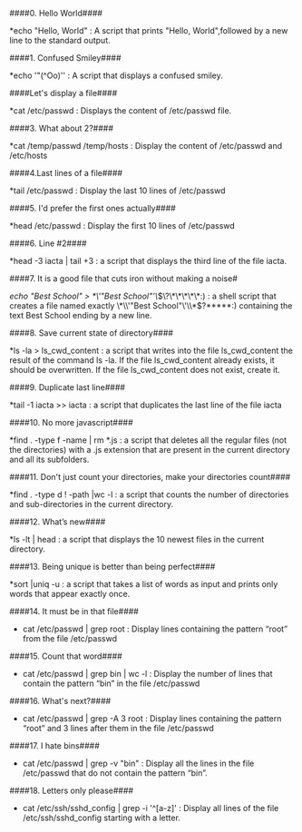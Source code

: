 ####0. Hello World####

*echo "Hello, World" : A script that prints "Hello, World",followed by a new line to the standard output.

####1. Confused Smiley####

*echo '"(^Oo)'\' : A script that displays a confused smiley.

####Let's display a file####

*cat /etc/passwd : Displays the content of /etc/passwd file.

####3. What about 2?####

*cat /temp/passwd /temp/hosts : Display the content of /etc/passwd and /etc/hosts

####4.Last lines of a file####

*tail /etc/passwd : Display the last 10 lines of /etc/passwd

####5. I'd prefer the first ones actually####

*head /etc/passwd : Display the first 10 lines of /etc/passwd

####6. Line #2####

*head -3 iacta | tail +3 :  a script that displays the third line of the file iacta.

####7. It is a good file that cuts iron without making a noise#

*echo "Best School" > \*\\'"Best School"\'\\*$\?\*\*\*\*\*:) : a shell script that creates a file named exactly \*\\'"Best School"\'\\*$\?\*\*\*\*\*:) containing the text Best School ending by a new line.

####8. Save current state of directory####

*ls -la > ls_cwd_content : a script that writes into the file ls_cwd_content the result of the command ls -la. If the file ls_cwd_content already exists, it should be overwritten. If the file ls_cwd_content does not exist, create it.

####9. Duplicate last line####

*tail -1 iacta >> iacta :  a script that duplicates the last line of the file iacta

####10. No more javascript####

*find . -type f -name | rm *.js :  a script that deletes all the regular files (not the directories) with a .js extension that are present in the current directory and all its subfolders.

####11. Don't just count your directories, make your directories count####

*find . -type d ! -path |wc -l :  a script that counts the number of directories and sub-directories in the current directory.

####12. What’s new####

*ls -lt | head :  a script that displays the 10 newest files in the current directory.

####13. Being unique is better than being perfect####

*sort |uniq -u : a script that takes a list of words as input and prints only words that appear exactly once.

####14. It must be in that file####

* cat /etc/passwd | grep root : Display lines containing the pattern “root” from the file /etc/passwd

####15. Count that word####

* cat /etc/passwd | grep bin | wc -l : Display the number of lines that contain the pattern “bin” in the file /etc/passwd

####16. What's next?####

* cat /etc/passwd | grep -A 3 root : Display lines containing the pattern “root” and 3 lines after them in the file /etc/passwd

####17. I hate bins####

* cat /etc/passwd | grep -v "bin" : Display all the lines in the file /etc/passwd that do not contain the pattern “bin”.

####18. Letters only please####

* cat /etc/ssh/sshd_config | grep -i '^[a-z]' : Display all lines of the file /etc/ssh/sshd_config starting with a letter.
